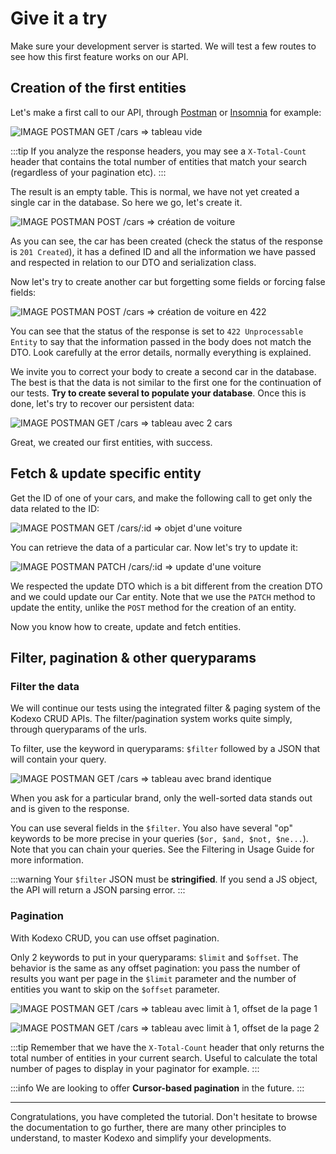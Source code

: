 # Give it a try

Make sure your development server is started. We will test a few routes to see how this first feature works on our API.

## Creation of the first entities

Let's make a first call to our API, through [Postman](https://www.postman.com) or [Insomnia](https://insomnia.rest) for example:

![IMAGE POSTMAN GET /cars => tableau vide](https://via.placeholder.com/800x450)

:::tip
If you analyze the response headers, you may see a `X-Total-Count` header that contains the total number of entities that match your search (regardless of your pagination etc).
:::

The result is an empty table. This is normal, we have not yet created a single car in the database. So here we go, let's create it.

![IMAGE POSTMAN POST /cars => création de voiture](https://via.placeholder.com/800x450)

As you can see, the car has been created (check the status of the response is `201 Created`), it has a defined ID and all the information we have passed and respected in relation to our DTO and serialization class.

Now let's try to create another car but forgetting some fields or forcing false fields:

![IMAGE POSTMAN POST /cars => création de voiture en 422](https://via.placeholder.com/800x450)

You can see that the status of the response is set to `422 Unprocessable Entity` to say that the information passed in the body does not match the DTO. Look carefully at the error details, normally everything is explained.

We invite you to correct your body to create a second car in the database. The best is that the data is not similar to the first one for the continuation of our tests. **Try to create several to populate your database**. Once this is done, let's try to recover our persistent data:

![IMAGE POSTMAN GET /cars => tableau avec 2 cars](https://via.placeholder.com/800x450)

Great, we created our first entities, with success.

## Fetch & update specific entity

Get the ID of one of your cars, and make the following call to get only the data related to the ID:

![IMAGE POSTMAN GET /cars/:id => objet d'une voiture](https://via.placeholder.com/800x450)

You can retrieve the data of a particular car. Now let's try to update it:

![IMAGE POSTMAN PATCH /cars/:id => update d'une voiture](https://via.placeholder.com/800x450)

We respected the update DTO which is a bit different from the creation DTO and we could update our Car entity. Note that we use the `PATCH` method to update the entity, unlike the `POST` method for the creation of an entity.

Now you know how to create, update and fetch entities.

## Filter, pagination & other queryparams

### Filter the data

We will continue our tests using the integrated filter & paging system of the Kodexo CRUD APIs. The filter/pagination system works quite simply, through queryparams of the urls.

To filter, use the keyword in queryparams: `$filter` followed by a JSON that will contain your query.

![IMAGE POSTMAN GET /cars => tableau avec brand identique](https://via.placeholder.com/800x450)

When you ask for a particular brand, only the well-sorted data stands out and is given to the response.

You can use several fields in the `$filter`. You also have several "op" keywords to be more precise in your queries (`$or, $and, $not, $ne...`). Note that you can chain your queries. See the Filtering in Usage Guide for more information.

:::warning
Your `$filter` JSON must be **stringified**. If you send a JS object, the API will return a JSON parsing error.
:::

### Pagination

With Kodexo CRUD, you can use offset pagination.

Only 2 keywords to put in your queryparams: `$limit` and `$offset`. The behavior is the same as any offset pagination: you pass the number of results you want per page in the `$limit` parameter and the number of entities you want to skip on the `$offset` parameter.

![IMAGE POSTMAN GET /cars => tableau avec limit à 1, offset de la page 1](https://via.placeholder.com/800x450)

![IMAGE POSTMAN GET /cars => tableau avec limit à 1, offset de la page 2](https://via.placeholder.com/800x450)

:::tip
Remember that we have the `X-Total-Count` header that only returns the total number of entities in your current search. Useful to calculate the total number of pages to display in your paginator for example.
:::

:::info
We are looking to offer **Cursor-based pagination** in the future.
:::

---

Congratulations, you have completed the tutorial. Don't hesitate to browse the documentation to go further, there are many other principles to understand, to master Kodexo and simplify your developments.
